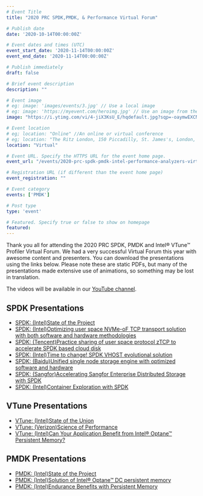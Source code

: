 ```yaml
---
# Event Title
title: "2020 PRC SPDK,PMDK, & Performance Virtual Forum"

# Publish date
date: '2020-10-14T00:00:00Z'

# Event dates and times (UTC)
event_start_date: '2020-11-14T00:00:00Z'
event_end_date: '2020-11-14T00:00:00Z'

# Publish immediately
draft: false

# Brief event description
description: ""

# Event image
# eg: image: 'images/events/3.jpg' // Use a local image
# eg: image: 'https://myevent.com/heroimg.jpg' // Use an image from the event website
image: "https://i.ytimg.com/vi/4-jiX3KsU_E/hqdefault.jpg?sqp=-oaymwEXCNACELwBSFryq4qpAwkIARUAAIhCGAE=&rs=AOn4CLD5_l4lRAOz2kMqqFC3F-d3IYnhmQ"

# Event location
# eg; location: "Online" //An online or virtual conference
# eg; location: "The Ritz London, 150 Piccadilly, St. James's, London, W1J 9BR, UK" // A physical address
location: "Virtual"

# Event URL. Specify the HTTPS URL for the event home page.
event_url: "/events/2020-prc-spdk-pmdk-intel-performance-analyzers-virtual-forum/"

# Registration URL (if different than the event home page)
event_registration: ""

# Event category
events: ['PMDK']

# Post type
type: 'event'

# Featured. Specify true or false to show on homepage
featured: 
---
```


Thank you all for attending the 2020 PRC SPDK, PMDK and Intel® VTune™ Profiler Virtual Forum. We had a very successful Virtual Forum this year with awesome content and presenters. You can download the presentations using the links below. Please note these are static PDFs, but many of the presentations made extensive use of animations, so something may be lost in translation.

The videos will be available in our [YouTube channel](https://www.youtube.com/playlist?list=PL4eJZ5XvN_LRmiRqpJh65K7RAWmMNDVaM).

## SPDK Presentations

- [SPDK: (Intel)State of the Project](https://ci.spdk.io/download/2020-virtual-forum-prc/Topic_1_2020_PRC_SPDK_PMDK_VTune_Virtual_Forum_SPDK_State_Of_The_Union_Intel_Jim.pdf)
- [SPDK: (Intel)Optimizing user space NVMe-oF TCP transport solution with both software and hardware methodologies](https://ci.spdk.io/download/2020-virtual-forum-prc/Topic_4_2020_PRC_SPDK_PMDK_VTune_Virtual_Forum_Optimizing_User_Space_NVMe-oF_TCP_Transport_Solution_Intel_Ziye.pdf)
- [SPDK: (Tencent)Practice sharing of user space protocol zTCP to accelerate SPDK based cloud disk](https://ci.spdk.io/download/2020-virtual-forum-prc/Topic_5_2020_PRC_SPDK_PMDK_VTune_Virtual_Forum_Userspace_Protocol_ZTCP_To_Accelerate_SPDK_Based_Cloud_Disk_Tencent_Miao.pdf)
- [SPDK: (Intel)Time to change! SPDK VHOST evolutional solution](https://ci.spdk.io/download/2020-virtual-forum-prc/Topic_7_2020_PRC_SPDK_PMDK_VTune_Virtual_Forum_Time_To_Change_SPDK_VHOST_Evolutional_Solution_Intel_Changpeng.pdf)
- [SPDK: (Baidu)Unified single node storage engine with optimized software and hardware](https://ci.spdk.io/download/2020-virtual-forum-prc/Topic_9_2020_PRC_SPDK_PMDK_VTune_Virtual_Forum_Unified_Single_Node_Storage_Engine_With_Optimized_SW_And_HW_Baidu_Zhen.pdf)
- [SPDK: (Sangfor)Accelerating Sangfor Enterprise Distributed Storage with SPDK](https://ci.spdk.io/download/2020-virtual-forum-prc/Topic_11_2020_PRC_SPDK_PMDK_VTune_Virtual_Forum_Accelerate_Sangfor_Enterprise_Distributed_Storage_With_SPDK_Sangfor_Wei.pdf)
- [SPDK: (Intel)Container Exploration with SPDK](https://ci.spdk.io/download/2020-virtual-forum-prc/Topic_12_2020_PRC_SPDK_PMDK_VTune_Virtual_Forum_Container_Exploration_With_SPDK_Intel_Xiaodong.pdf)

## VTune Presentations

- [VTune: (Intel)State of the Union](https://ci.spdk.io/download/2020-virtual-forum-prc/Topic_3_2020_PRC_SPDK_PMDK_VTune_Virtual_Forum_VTune_State_Of_The_Project_Intel_Sri.pdf)
- [VTune: (Verizon)Science of Performance](https://ci.spdk.io/download/2020-virtual-forum-prc/Topic_6_2020_PRC_SPDK_PMDK_VTune_Virtual_Forum_Science_Of_Performance_Tackling_Issues_Scaling_And_Saving_Money_Verizon.pdf)
- [VTune: (Intel)Can Your Application Benefit from Intel® Optane™ Persistent Memory?](https://ci.spdk.io/download/2020-virtual-forum-prc/Topic_10_2020_PRC_SPDK_PMDK_VTune_Virtual_Forum_Can_Your_App_Benefit_From_Intel_OPTANE_PMem_Intel_Vineet.pdf)

## PMDK Presentations

- [PMDK: (Intel)State of the Project](https://ci.spdk.io/download/2020-virtual-forum-prc/Topic_2_2020_PRC_SPDK_PMDK_VTune_Virtual_Forum_PMDK_State_Of_The_Project_Intel_Andy_Piotr.pdf)
- [PMDK: (Intel)Solution of Intel® Optane™ DC persistent memory](https://ci.spdk.io/download/2020-virtual-forum-prc/Topic_8_2020_PRC_SPDK_PMDK_VTune_Virtual_Forum_DSS_Solution_Update_Intel_Dennis.pdf)
- [PMDK: (Intel)Endurance Benefits with Persistent Memory](https://ci.spdk.io/download/2020-virtual-forum-prc/Topic_13_2020_PRC_SPDK_PMDK_VTune_Virtual_Forum_Endurance_Benefits_With_Persistent_Memory_Intel_Sergey.pdf)


